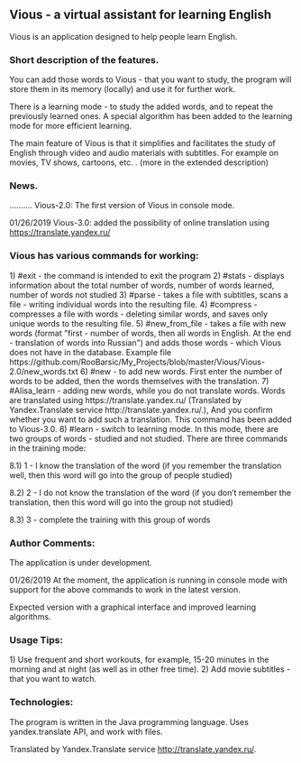 <h2> Vious - a virtual assistant for learning English </h2>

Vious is an application designed to help people learn English.

<h3> Short description of the features. </h3>

You can add those words to Vious - that you want to study, the program will store them in its memory (locally) and use it for further work.

There is a learning mode - to study the added words, and to repeat the previously learned ones. A special algorithm has been added to the learning mode for more efficient learning.

The main feature of Vious is that it simplifies and facilitates the study of English through video and audio materials with subtitles. For example on movies, TV shows, cartoons, etc. . (more in the extended description)

<h3> News. </h3>

.......... Vious-2.0: The first version of Vious in console mode.

01/26/2019 Vious-3.0: added the possibility of online translation using https://translate.yandex.ru/

<h3> Vious has various commands for working: </h3>
1) #exit - the command is intended to exit the program
2) #stats - displays information about the total number of words, number of words learned, number of words not studied
3) #parse - takes a file with subtitles, scans a file - writing individual words into the resulting file.
4) #compress - compresses a file with words - deleting similar words, and saves only unique words to the resulting file.
5) #new_from_file - takes a file with new words (format "first - number of words, then all words in English. At the end - translation of words into Russian") and adds those words - which Vious does not have in the database. Example file https://github.com/RooBarsic/My_Projects/blob/master/Vious/Vious-2.0/new_words.txt
6) #new - to add new words. First enter the number of words to be added, then the words themselves with the translation.
7) #Alisa_learn - adding new words, while you do not translate words. Words are translated using https://translate.yandex.ru/ (Translated by Yandex.Translate service http://translate.yandex.ru/.), And you confirm whether you want to add such a translation. This command has been added to Vious-3.0.
8) #learn - switch to learning mode. In this mode, there are two groups of words - studied and not studied.
There are three commands in the training mode:

8.1) 1 - I know the translation of the word (if you remember the translation well, then this word will go into the group of people studied)

8.2) 2 - I do not know the translation of the word (if you don’t remember the translation, then this word will go into the group not studied)

8.3) 3 - complete the training with this group of words

<h3> Author Comments: </h3>
The application is under development.

01/26/2019 At the moment, the application is running in console mode with support for the above commands to work in the latest version.

Expected version with a graphical interface and improved learning algorithms.

<h3> Usage Tips: </h3>
1) Use frequent and short workouts, for example, 15-20 minutes in the morning and at night (as well as in other free time).
2) Add movie subtitles - that you want to watch.

<h3> Technologies: </h3>
The program is written in the Java programming language. Uses yandex.translate API, and work with files.

Translated by Yandex.Translate service http://translate.yandex.ru/.
